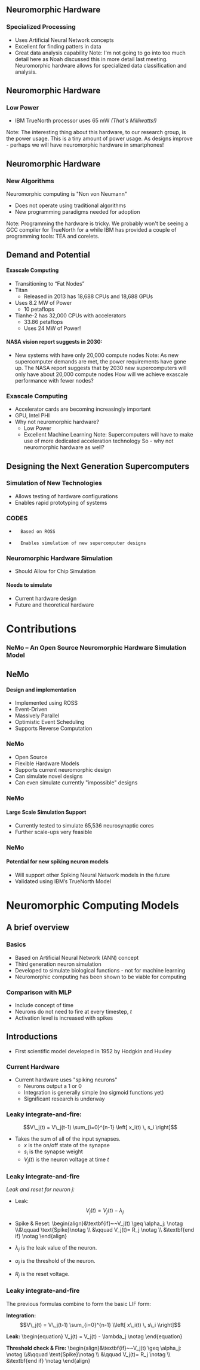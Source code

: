 ## Neuromorphic Hardware
### Specialized Processing

- Uses Artificial Neural Network concepts
- Excellent for finding patters in data
- Great data analysis capability
Note:
I'm not going to go into too much detail here as Noah discussed this in more detail last meeting.
Neuromorphic hardware allows for specialized data classification and analysis.


## Neuromorphic Hardware
### Low Power

- IBM TrueNorth processor uses 65 mW
	*(That's Milliwatts!)*

Note:
The interesting thing about this hardware, to our research group, is the
power usage. This is a tiny amount of power usage.
As designs improve - perhaps we will have neuromorphic hardware in smartphones!


## Neuromorphic Hardware
### New Algorithms
Neuromorphic computing is "Non von Neumann"
- Does not operate using traditional algorithms
- New programming paradigms needed for adoption

Note:
Programming the hardware is tricky.
We probably won't be seeing a GCC compiler for TrueNorth for a while
IBM has provided a couple of programming tools:
TEA and corelets.


## Demand and Potential
#### Exascale Computing
-	Transitioning to “Fat Nodes”
-	Titan
	- Released in 2013 has 18,688 CPUs and 18,688 GPUs        
  - Uses 8.2 MW of Power
	- 10 petaflops
- Tianhe-2 has 32,000 CPUs with accelerators
	- 33.86 petaflops
	- Uses 24 MW of Power!
#### NASA vision report suggests in 2030:
-   New systems with have only 20,000 compute nodes
Note:
As new supercomputer demands are met, the power requirements have gone up.
The NASA report suggests that by 2030 new supercomputers will only have about 20,000 compute nodes
How will we achieve exascale performance with fewer nodes?


### Exascale Computing
-   Accelerator cards are becoming increasingly important
-   GPU, Intel PHI
-   Why not neuromorphic hardware?  <!-- .element: class="fragment roll-in visible current-fragment" data-fragment-index="1" -->
       - Low Power  <!-- .element: class="fragment roll-in visible current-fragment" data-fragment-index="1" -->
       - Excellent Machine Learning  <!-- .element: class="fragment roll-in visible current-fragment" data-fragment-index="1" -->
Note:
Supercomputers will have to make use of more dedicated acceleration technology
So - why not neuromorphic hardware as well?


## Designing the Next Generation Supercomputers


### Simulation of New Technologies
-   Allows testing of hardware configurations
-   Enables rapid prototyping of systems


### CODES
-		Based on ROSS
-		Enables simulation of new supercomputer designs


### Neuromorphic Hardware Simulation
-   Should Allow for Chip Simulation
#### Needs to simulate
-   Current hardware design
-   Future and theoretical hardware




# Contributions
### NeMo – An Open Source Neuromorphic Hardware Simulation Model


## NeMo
#### Design and implementation
-   Implemented using ROSS
-   Event-Driven
-   Massively Parallel
-   Optimistic Event Scheduling
-   Supports Reverse Computation


### NeMo
-	Open Source
-	Flexible Hardware Models
-   Supports current neuromorphic design
-   Can simulate novel designs
-   Can even simulate currently "impossible" designs


### NeMo
#### Large Scale Simulation Support
-   Currently tested to simulate 65,536 neurosynaptic cores
-   Further scale-ups very feasible


### NeMo
#### Potential for new spiking neuron models
-   Will support other Spiking Neural Network models in the future
-   Validated using IBM’s TrueNorth Model



# Neuromorphic Computing Models
## A brief overview


### Basics
-	Based on Artificial Neural Network (ANN) concept
-	Third generation neuron simulation
- Developed to simulate biological functions - not for machine learning
- Neuromorphic computing has been shown to be viable for computing


### Comparison with MLP
- Include concept of time
- Neurons do not need to fire at every timestep, $t$
- Activation level is increased with spikes


## Introductions
-	First scientific model developed in 1952 by Hodgkin and Huxley


### Current Hardware
- Current hardware uses "spiking neurons"
	- Neurons output a 1 or 0
	- Integration is generally simple (no sigmoid functions yet)
	- Significant research is underway


### Leaky integrate-and-fire:
$$V\_j(t) =  V\_j(t-1) \sum_{i=0}^{n-1} \left[ x_i(t) \, s_i \right]$$

- Takes the sum of all of the input synapses.
	- $x$ is the on/off state of the synapse
	- $s_i$ is the synapse weight
	- $V_j(t)$ is the neuron voltage at time $t$


### Leaky integrate-and-fire
*Leak and reset for neuron $j$:*

- Leak: <!-- .element: class="fragment roll-in visible current-fragment" data-fragment-index="1" -->
$$V_j(t) = V_j(t) - \lambda_j $$
- Spike & Reset: <!-- .element: class="fragment roll-in visible current-fragment" data-fragment-index="3" -->
\begin{align}&\textbf{if}~~V\_j(t) \geq \alpha\_j: \notag \\\\&\qquad \text{Spike}\notag \\\\ &\qquad V\_j(t)= R\_j \notag \\\\ &\textbf{end if} \notag \end{align}

- $\lambda_j$ is the leak value of the neuron.  <!-- .element: class="fragment roll-in visible current-fragment" data-fragment-index="1" -->
- $\alpha_j$ is the threshold of the neuron. <!-- .element: class="fragment roll-in visible current-fragment" data-fragment-index="3" -->
- $R_j$ is the reset voltage. <!-- .element: class="fragment roll-in visible current-fragment" data-fragment-index="3" -->


### Leaky integrate-and-fire
The previous formulas combine to form the basic LIF form:

**Integration:**
$$V\_j(t) =  V\_j(t-1) \sum_{i=0}^{n-1} \\left[ x\_i(t) \, s\_i \\right]$$

**Leak:**
\begin{equation}
        V_j(t) = V_j(t) - \lambda_j   \notag
\end{equation}

**Threshold check & Fire:**
\begin{align}&\textbf{if}~~V\_j(t) \geq \alpha\_j: \notag \\\\&\qquad \text{Spike}\notag \\\\ &\qquad V\_j(t)= R\_j \notag \\\\ &\textbf{end if} \notag \end{align}

